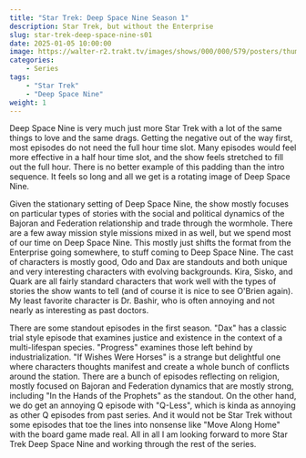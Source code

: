 ```yaml
---
title: "Star Trek: Deep Space Nine Season 1"
description: Star Trek, but without the Enterprise
slug: star-trek-deep-space-nine-s01
date: 2025-01-05 10:00:00
image: https://walter-r2.trakt.tv/images/shows/000/000/579/posters/thumb/660c7672b2.jpg
categories:
    - Series
tags:
    - "Star Trek"
    - "Deep Space Nine"
weight: 1
---
```


Deep Space Nine is very much just more Star Trek with a lot of the same things to love and the same drags. Getting the negative out of the way first, most episodes do not need the full hour time slot. Many episodes would feel more effective in a half hour time slot, and the show feels stretched to fill out the full hour. There is no better example of this padding than the intro sequence. It feels so long and all we get is a rotating image of Deep Space Nine. 

Given the stationary setting of Deep Space Nine, the show mostly focuses on particular types of stories with the social and political dynamics of the Bajoran and Federation relationship and trade through the wormhole. There are a few away mission style missions mixed in as well, but we spend most of our time on Deep Space Nine. This mostly just shifts the format from the Enterprise going somewhere, to stuff coming to Deep Space Nine. The cast of characters is mostly good, Odo and Dax are standouts and both unique and very interesting characters with evolving backgrounds. Kira, Sisko, and Quark are all fairly standard characters that work well with the types of stories the show wants to tell (and of course it is nice to see O'Brien again). My least favorite character is Dr. Bashir, who is often annoying and not nearly as interesting as past doctors.

There are some standout episodes in the first season. "Dax" has a classic trial style episode that examines justice and existence in the context of a multi-lifespan species. "Progress" examines those left behind by industrialization. "If Wishes Were Horses" is a strange but delightful one where characters thoughts manifest and create a whole bunch of conflicts around the station. There are a bunch of episodes reflecting on religion, mostly focused on Bajoran and Federation dynamics that are mostly strong, including "In the Hands of the Prophets" as the standout. On the other hand, we do get an annoying Q episode with "Q-Less", which is kinda as annoying as other Q episodes from past series. And it would not be Star Trek without some episodes that toe the lines into nonsense like "Move Along Home" with the board game made real. All in all I am looking forward to more Star Trek Deep Space Nine and working through the rest of the series.
